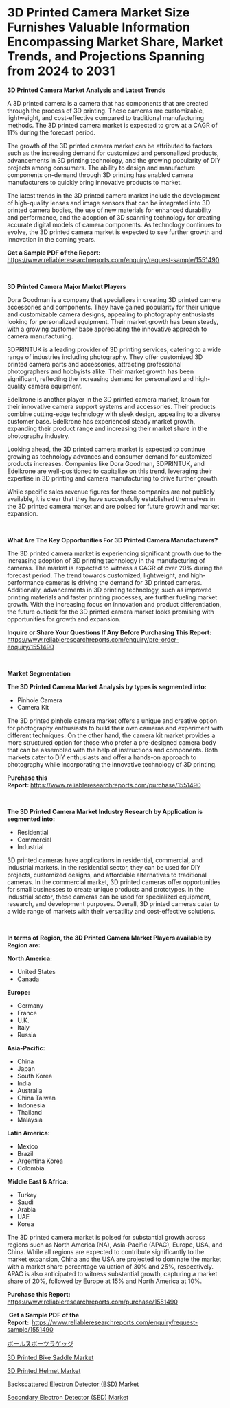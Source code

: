 <p><h1>3D Printed Camera Market Size Furnishes Valuable Information Encompassing Market Share, Market Trends, and Projections Spanning from 2024 to 2031</h1></p><p><strong>3D Printed Camera Market Analysis and Latest Trends</strong></p>
<p><p>A 3D printed camera is a camera that has components that are created through the process of 3D printing. These cameras are customizable, lightweight, and cost-effective compared to traditional manufacturing methods. The 3D printed camera market is expected to grow at a CAGR of 11% during the forecast period.</p><p>The growth of the 3D printed camera market can be attributed to factors such as the increasing demand for customized and personalized products, advancements in 3D printing technology, and the growing popularity of DIY projects among consumers. The ability to design and manufacture components on-demand through 3D printing has enabled camera manufacturers to quickly bring innovative products to market.</p><p>The latest trends in the 3D printed camera market include the development of high-quality lenses and image sensors that can be integrated into 3D printed camera bodies, the use of new materials for enhanced durability and performance, and the adoption of 3D scanning technology for creating accurate digital models of camera components. As technology continues to evolve, the 3D printed camera market is expected to see further growth and innovation in the coming years.</p></p>
<p><strong>Get a Sample PDF of the Report:&nbsp;</strong> <a href="https://www.reliableresearchreports.com/enquiry/request-sample/1551490">https://www.reliableresearchreports.com/enquiry/request-sample/1551490</a></p>
<p>&nbsp;</p>
<p><strong>3D Printed Camera Major Market Players</strong></p>
<p><p>Dora Goodman is a company that specializes in creating 3D printed camera accessories and components. They have gained popularity for their unique and customizable camera designs, appealing to photography enthusiasts looking for personalized equipment. Their market growth has been steady, with a growing customer base appreciating the innovative approach to camera manufacturing. </p><p>3DPRINTUK is a leading provider of 3D printing services, catering to a wide range of industries including photography. They offer customized 3D printed camera parts and accessories, attracting professional photographers and hobbyists alike. Their market growth has been significant, reflecting the increasing demand for personalized and high-quality camera equipment.</p><p>Edelkrone is another player in the 3D printed camera market, known for their innovative camera support systems and accessories. Their products combine cutting-edge technology with sleek design, appealing to a diverse customer base. Edelkrone has experienced steady market growth, expanding their product range and increasing their market share in the photography industry.</p><p>Looking ahead, the 3D printed camera market is expected to continue growing as technology advances and consumer demand for customized products increases. Companies like Dora Goodman, 3DPRINTUK, and Edelkrone are well-positioned to capitalize on this trend, leveraging their expertise in 3D printing and camera manufacturing to drive further growth.</p><p>While specific sales revenue figures for these companies are not publicly available, it is clear that they have successfully established themselves in the 3D printed camera market and are poised for future growth and market expansion.</p></p>
<p>&nbsp;</p>
<p><strong>What Are The Key Opportunities For 3D Printed Camera Manufacturers?</strong></p>
<p><p>The 3D printed camera market is experiencing significant growth due to the increasing adoption of 3D printing technology in the manufacturing of cameras. The market is expected to witness a CAGR of over 20% during the forecast period. The trend towards customized, lightweight, and high-performance cameras is driving the demand for 3D printed cameras. Additionally, advancements in 3D printing technology, such as improved printing materials and faster printing processes, are further fueling market growth. With the increasing focus on innovation and product differentiation, the future outlook for the 3D printed camera market looks promising with opportunities for growth and expansion.</p></p>
<p><strong>Inquire or Share Your Questions If Any Before Purchasing This Report:</strong> <a href="https://www.reliableresearchreports.com/enquiry/pre-order-enquiry/1551490">https://www.reliableresearchreports.com/enquiry/pre-order-enquiry/1551490</a></p>
<p>&nbsp;</p>
<p><strong>Market Segmentation</strong></p>
<p><strong>The 3D Printed Camera Market Analysis by types is segmented into:</strong></p>
<p><ul><li>Pinhole Camera</li><li>Camera Kit</li></ul></p>
<p><p>The 3D printed pinhole camera market offers a unique and creative option for photography enthusiasts to build their own cameras and experiment with different techniques. On the other hand, the camera kit market provides a more structured option for those who prefer a pre-designed camera body that can be assembled with the help of instructions and components. Both markets cater to DIY enthusiasts and offer a hands-on approach to photography while incorporating the innovative technology of 3D printing.</p></p>
<p><strong>Purchase this Report:&nbsp;</strong><a href="https://www.reliableresearchreports.com/purchase/1551490">https://www.reliableresearchreports.com/purchase/1551490</a></p>
<p>&nbsp;</p>
<p><strong>The 3D Printed Camera Market Industry Research by Application is segmented into:</strong></p>
<p><ul><li>Residential</li><li>Commercial</li><li>Industrial</li></ul></p>
<p><p>3D printed cameras have applications in residential, commercial, and industrial markets. In the residential sector, they can be used for DIY projects, customized designs, and affordable alternatives to traditional cameras. In the commercial market, 3D printed cameras offer opportunities for small businesses to create unique products and prototypes. In the industrial sector, these cameras can be used for specialized equipment, research, and development purposes. Overall, 3D printed cameras cater to a wide range of markets with their versatility and cost-effective solutions.</p></p>
<p>&nbsp;</p>
<p><strong>In terms of Region, the 3D Printed Camera Market Players available by Region are:</strong></p>
<p>
    <p> <strong> North America: </strong>
        <ul>
            <li>United States</li>
            <li>Canada</li>
        </ul>
        </p> 
    <p> <strong> Europe: </strong>
        <ul>
            <li>Germany</li>
            <li>France</li>
            <li>U.K.</li>
            <li>Italy</li>
            <li>Russia</li>
        </ul>
        </p> 
    <p> <strong> Asia-Pacific: </strong>
        <ul>
            <li>China</li>
            <li>Japan</li>
            <li>South Korea</li>
            <li>India</li>
            <li>Australia</li>
            <li>China Taiwan</li>
            <li>Indonesia</li>
            <li>Thailand</li>
            <li>Malaysia</li>
        </ul>
        </p> 
    <p> <strong> Latin America: </strong>
        <ul>
            <li>Mexico</li>
            <li>Brazil</li>
            <li>Argentina Korea</li>
            <li>Colombia</li>
        </ul>
        </p> 
    <p> <strong> Middle East & Africa: </strong>
        <ul>
            <li>Turkey</li>
            <li>Saudi</li>
            <li>Arabia</li>
            <li>UAE</li>
            <li>Korea</li>
        </ul>
    </p>
    </p>
<p><p>The 3D printed camera market is poised for substantial growth across regions such as North America (NA), Asia-Pacific (APAC), Europe, USA, and China. While all regions are expected to contribute significantly to the market expansion, China and the USA are projected to dominate the market with a market share percentage valuation of 30% and 25%, respectively. APAC is also anticipated to witness substantial growth, capturing a market share of 20%, followed by Europe at 15% and North America at 10%.</p></p>
<p><strong>Purchase this Report: </strong><a href="https://www.reliableresearchreports.com/purchase/1551490">https://www.reliableresearchreports.com/purchase/1551490</a></p>
<p>&nbsp;<strong>Get a Sample PDF of the Report:&nbsp;&nbsp;</strong><a href="https://www.reliableresearchreports.com/enquiry/request-sample/1551490">https://www.reliableresearchreports.com/enquiry/request-sample/1551490</a></p>
<p><strong></strong></p>
<p><p><a href="https://github.com/avwofrml53535/Market-Research-Report-List-1/blob/main/49494493410.md">ボールスポーツラゲッジ</a></p><p><a href="https://github.com/zjyglelu/Market-Research-Report-List-1/blob/main/3d-printed-bike-saddle-market.md">3D Printed Bike Saddle Market</a></p><p><a href="https://github.com/mbisetmhermsr/Market-Research-Report-List-1/blob/main/3d-printed-helmet-market.md">3D Printed Helmet Market</a></p><p><a href="https://issuu.com/reportprime-2/docs/backscattered-electron-detector-bsd-market-size-20">Backscattered Electron Detector (BSD) Market</a></p><p><a href="https://issuu.com/reportprime-2/docs/secondary-electron-detector-sed-market-size-2030.p">Secondary Electron Detector (SED) Market</a></p></p>